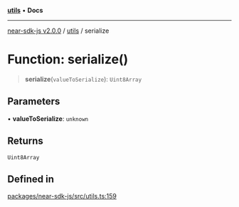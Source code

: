 [**utils**](../README.md) • **Docs**

***

[near-sdk-js v2.0.0](../../packages.md) / [utils](../README.md) / serialize

# Function: serialize()

> **serialize**(`valueToSerialize`): `Uint8Array`

## Parameters

• **valueToSerialize**: `unknown`

## Returns

`Uint8Array`

## Defined in

[packages/near-sdk-js/src/utils.ts:159](https://github.com/dim-daskalov/near-sdk-js/blob/7e00e38bf9adddbe759a3d4d474ca9731ec4052b/packages/near-sdk-js/src/utils.ts#L159)
